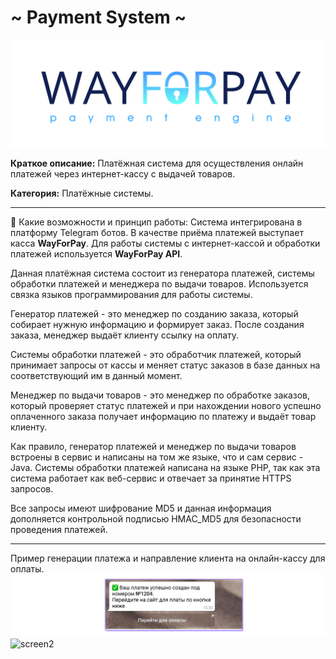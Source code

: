 # ~ Payment System ~

![screen3](https://github.com/LexaCoronos/PaymentSystem/blob/master/img/WayForPay.png)

**Краткое описание:** Платёжная система для осуществления онлайн платежей через интернет-кассу с выдачей товаров.

**Категория:** Платёжные системы.

-----------------------------------

🔻 Какие возможности и принцип работы:
Система интегрирована в платформу Telegram ботов. В качестве приёма платежей выступает касса **WayForPay**. Для работы системы с интернет-кассой и обработки платежей используется **WayForPay API**.

Данная платёжная система состоит из генератора платежей, системы обработки платежей и менеджера по выдачи товаров. Используется связка языков программирования для работы системы.

Генератор платежей - это менеджер по созданию заказа, который собирает нужную информацию и формирует заказ.
После создания заказа, менеджер выдаёт клиенту ссылку на оплату.

Системы обработки платежей - это обработчик платежей, который принимает запросы от кассы и меняет статус заказов в базе данных на соответствующий им в данный момент.

Менеджер по выдачи товаров - это менеджер по обработке заказов, который проверяет статус платежей и при нахождении нового успешно оплаченного заказа получает информацию по платежу и выдаёт товар клиенту.

Как правило, генератор платежей и менеджер по выдачи товаров встроены в сервис и написаны на том же языке, что и сам сервис - Java.
Системы обработки платежей написана на языке PHP, так как эта система работает как веб-сервис и отвечает за принятие HTTPS запросов.

Все запросы имеют шифрование MD5 и данная информация дополняется контрольной подписью HMAC_MD5 для безопасности проведения платежей.

-----------------------------------

Пример генерации платежа и направление клиента на онлайн-кассу для оплаты.
![screen1](https://github.com/LexaCoronos/PaymentSystem/blob/master/img/PaymentCreator.png)
![screen2](https://github.com/LexaCoronos/PaymentSystem/blob/master/img/Paying.png)

